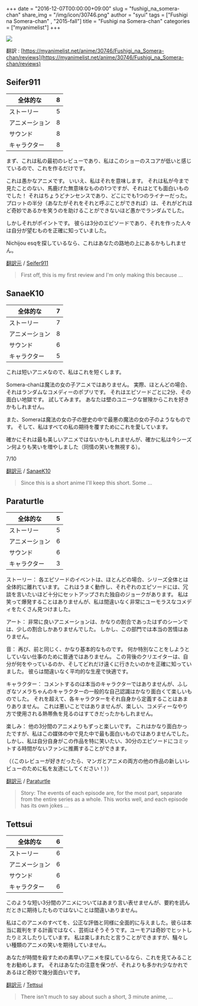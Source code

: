 +++
date = "2016-12-07T00:00:00+09:00"
slug = "fushigi_na_somera-chan"
share_img = "/img/icon/30746.png"
author = "syui"
tags = ["Fushigi na Somera-chan" , "2015-fall"]
title = "Fushigi na Somera-chan"
categories = ["myanimelist"]
+++

![](https://myanimelist.cdn-dena.com/images/anime/7/76737.jpg)


<!--more-->

翻訳 : [https://myanimelist.net/anime/30746/Fushigi_na_Somera-chan/reviews](https://myanimelist.net/anime/30746/Fushigi_na_Somera-chan/reviews)


## Seifer911



全体的な|  8
--- | ---
ストーリー|  5
アニメーション|  8
サウンド|  8
キャラクター|  8

まず、これは私の最初のレビューであり、私はこのショーのスコアが低いと感じているので、これを作るだけです。

これは愚かなアニメです。 いいえ、私はそれを意味します。 それは私が今まで見たことのない、馬鹿げた無意味なものの1つですが、それはとても面白いものでした！ それはちょうどナンセンスであり、どこにでも1つのライナーだった。 プロットの半分（あなたがそれをそれと呼ぶことができれば）は、それがどれほど奇妙であるかを笑うのを助けることができないほど愚かでランダムでした。

しかしそれがポイントです。 彼らは3分のエピソードであり、それを作った人々は自分が望むものを正確に知っていました。

Nichijou esqを探しているなら、これはあなたの路地の上にあるかもしれません。

[翻訳元](https://myanimelist.net/reviews.php?id=206644) / [Seifer911](https://myanimelist.net/profile/Seifer911/reviews)


> First off, this is my first review and I'm only making this because ...

## SanaeK10



全体的な|  7
--- | ---
ストーリー|  7
アニメーション|  8
サウンド|  6
キャラクター|  5

これは短いアニメなので、私はこれを短くします。

Somera-chanは魔法の女の子アニメではありません。 実際、ほとんどの場合、それはランダムなコメディーのポプリです。 それはエピソードごとに2分、その面白い地獄です。 試してみます。 あなたは壁のユニークな冒険からこれを好きかもしれません。

また、Someraは魔法の女の子の歴史の中で最悪の魔法の女の子のようなものです。 そして、私はすべての私の期待を覆すためにこれを愛しています。

確かにそれは最も美しいアニメではないかもしれませんが、確かに私は今シーズン何よりも笑いを増やしました（同情の笑いを無視する）。

7/10

[翻訳元](https://myanimelist.net/reviews.php?id=206715) / [SanaeK10](https://myanimelist.net/profile/SanaeK10/reviews)


> Since this is a short anime I'll keep this short.    Some ...

## Paraturtle



全体的な|  5
--- | ---
ストーリー|  5
アニメーション|  6
サウンド|  6
キャラクター|  3

ストーリー：
各エピソードのイベントは、ほとんどの場合、シリーズ全体とは全体的に離れています。 これはうまく動作し、それぞれのエピソードには、冗談を言いたいほど十分にセットアップされた独自のジョークがあります。 私は笑って爆発することはありませんが、私は間違いなく非常にユーモラスなコメディをたくさん見つけました。


アート：
非常に良いアニメーションは、かなりの割合であったはずのシーンでは、少しの割合しかありませんでした。 しかし、この部門では本当の苦情はありません。


音：
再び、前と同じく、かなり基本的なものです。 何か特別なことをしようとしていない仕事のために普通ではありません。 この背後のクリエイターは、自分が何をやっているのか、そしてどれだけ遠くに行きたいのかを正確に知っていました。 彼らは間違いなく平均的な生産で快適です。


キャラクター：
コメントするのは本当のキャラクターではありませんが、ふしぎなソメラちゃんのキャラクターの一般的な自己認識はかなり面白くて楽しいものでした。 それを超えて、各キャラクターをそれ自身から定義することはあまりありません。 これは悪いことではありませんが、楽しい、コメディーなやり方で使用される熱帯魚を見るのはすてきだったかもしれません。


楽しみ：
他の3分間のアニメよりもずっと楽しいです。 これはかなり面白かったですが、私はこの媒体の中で見た中で最も面白いものではありませんでした。 しかし、私は自分自身がこの作品を特に笑いたい、30分のエピソードにコミットする時間がないファンに推薦することができます。



（（このレビューが好きだったら、マンガとアニメの両方の他の作品の新しいレビューのために私を友達にしてください！））

[翻訳元](https://myanimelist.net/reviews.php?id=218641) / [Paraturtle](https://myanimelist.net/profile/Paraturtle/reviews)


> Story:  The events of each episode are, for the most part, separate from the entire series as a whole. This works well, and each episode has its own jokes ...

## Tettsui



全体的な|  6
--- | ---
ストーリー|  6
アニメーション|  6
サウンド|  6
キャラクター|  6

このような短い3分間のアニメについてはあまり言い表せませんが、要約を読んだときに期待したものではないことは間違いありません。

私はこのアニメのすべてを、公正な評価と同様に全面的に与えました。彼らは本当に裁判をする計画ではなく、芸術はそうそうです。ユーモアは奇妙でヒットしたりミスしたりしています。 私は楽しまれたと言うことができますが、騒々しい種類のアニメの笑いを期待していません。

あなたが時間を殺すための素早いアニメを探しているなら、これを見てみることをお勧めします。 それはあなたの注意を保つが、それよりも多かれ少なかれであるほど奇妙で幾分面白いです。

[翻訳元](https://myanimelist.net/reviews.php?id=207837) / [Tettsui](https://myanimelist.net/profile/Tettsui/reviews)


> There isn't much to say about such a short, 3 minute anime, ...
